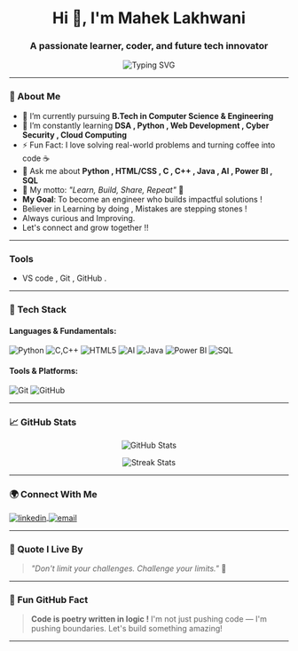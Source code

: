 <h1 align="center">Hi 👋, I'm Mahek Lakhwani</h1>
<h3 align="center">A passionate learner, coder, and future tech innovator</h3>

<p align="center">
  <img src="https://readme-typing-svg.herokuapp.com?font=Fira+Code&size=22&pause=1000&center=true&width=435&lines=💡+Engineering+Student+%7C+CSE;👩‍💻+Aspiring+Full-Stack+Developer;📚+Lifelong+Learner+%7C+Problem+Solver;🚀+Exploring+AI%2C+Cloud%2C+and+Web+Dev!" alt="Typing SVG" />
</p>

---

### 🌟 About Me

- 🔭 I’m currently pursuing **B.Tech in Computer Science & Engineering** 
- 🌱 I’m constantly learning **DSA , Python , Web Development , Cyber Security , Cloud Computing**
- ⚡ Fun Fact: I love solving real-world problems and turning coffee into code ☕
- 💬 Ask me about **Python , HTML/CSS , C , C++ , Java , AI , Power BI , SQL**
- 🧠 My motto: _"Learn, Build, Share, Repeat"_ 🔁
- **My Goal**: To become an engineer who builds impactful solutions !
- Believer in Learning by doing , Mistakes are stepping stones !
- Always curious and Improving.
- Let's connect and grow together !!

---
### Tools 

- VS code , Git , GitHub .

---

### 🚀 Tech Stack

#### Languages & Fundamentals:
![Python](https://img.shields.io/badge/-Python-3776AB?logo=python&logoColor=white&style=for-the-badge)
![C,C++](https://img.shields.io/badge/-C,C++-00599C?style=for-the-badge&logo=C,C++&logoColor=white)
![HTML5](https://img.shields.io/badge/-HTML5/CSS-E34F26?logo=html5/CSS&logoColor=white&style=for-the-badge)
![AI](https://img.shields.io/badge/-AI-1572B6?logo=AI&logoColor=white&style=for-the-badge)
![Java](https://img.shields.io/badge/-Java-1572B6?logo=Java&logoColor=white&style=for-the-badge)
![Power BI](https://img.shields.io/badge/-PowerBI-1572B6?logo=PowerBI&logoColor=white&style=for-the-badge)
![SQL](https://img.shields.io/badge/-SQL-1572B6?logo=SQL&logoColor=white&style=for-the-badge)

#### Tools & Platforms:
![Git](https://img.shields.io/badge/-Git-F05032?logo=git&logoColor=white&style=for-the-badge)
![GitHub](https://img.shields.io/badge/-GitHub-181717?logo=github&logoColor=white&style=for-the-badge)

---

### 📈 GitHub Stats

<p align="center">
  <img src="https://github-readme-stats.vercel.app/api?username=MahekLakhwani&show_icons=true&theme=tokyonight" alt="GitHub Stats" />
</p>

<p align="center">
  <img src="https://github-readme-streak-stats.herokuapp.com/?user=MahekLakhwani&theme=tokyonight" alt="Streak Stats" />
</p>

---

### 🌍 Connect With Me

<p align="left">
  <a href="https://www.linkedin.com/in/Mahek Lakhwani" target="_blank">
    <img align="center" src="https://img.shields.io/badge/LinkedIn-0A66C2?style=for-the-badge&logo=linkedin&logoColor=white" alt="linkedin" />
  </a>
  <a href="mailto:maheklakhwan789@gmail.com">
    <img align="center" src="https://img.shields.io/badge/Gmail-D14836?style=for-the-badge&logo=gmail&logoColor=white" alt="email" />
  </a>
</p>

---

### 💬 Quote I Live By

> _"Don't limit your challenges. Challenge your limits."_ 🚀

---

### 📌 Fun GitHub Fact
> **Code is poetry written in logic !**
>  I'm not just pushing code — I'm pushing boundaries. Let's build something amazing!

---


